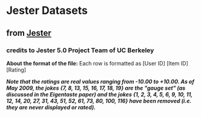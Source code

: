 # Jester Datasets

## from [Jester](http://eigentaste.berkeley.edu/dataset/)

### credits to Jester 5.0 Project Team of UC Berkeley

**About the format of the file:** Each row is formatted as [User ID] [Item ID] [Rating]

***Note that the ratings are real values ranging from -10.00 to +10.00. As of May 2009, the jokes {7, 8, 13, 15, 16, 17, 18, 19} are the "gauge set" (as discussed in the Eigentaste paper) and the jokes {1, 2, 3, 4, 5, 6, 9, 10, 11, 12, 14, 20, 27, 31, 43, 51, 52, 61, 73, 80, 100, 116} have been removed (i.e. they are never displayed or rated).***
